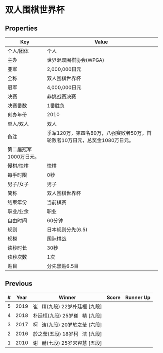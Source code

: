 # 双人围棋世界杯

## Properties

| Key | Value |
| --- | ----- |
| 个人/团体 | 个人 |
| 主办 | 世界混双围棋协会(WPGA) |
| 亚军 | 2,000,000日元 |
| 全称 | 双人围棋世界杯 |
| 冠军 | 4,000,000日元 |
| 决赛 | 非挑战赛决赛 |
| 决赛番数 | 1番胜负 |
| 创办年份 | 2010 |
| 单人/双人 | 双人 |
| 备注 | 季军120万，第四名80万，八强赛败者50万，首轮败者10万日元，总奖金1080万日元。
第二届冠军1000万日元。 |
| 慢棋/快棋 | 快棋 |
| 每手时限 | 0秒 |
| 男子/女子 | 男子 |
| 简称 | 双人围棋世界杯 |
| 结束年份 | 当前棋赛 |
| 职业/业余 | 职业 |
| 自由时间 | 60分钟 |
| 规则 | 日本规则分先(6.5) |
| 规模 | 国际棋战 |
| 读秒时长 | 30秒 |
| 读秒次数 | 1次 |
| 贴目 | 分先黑贴6.5目 |

## Previous

| # | Year | Winner | Score | Runner Up |
| --- | --- | --- | --- | --- |
| 5 | 2019 | 崔   精(九段) 22岁朴廷桓 [九段] |  |  |
| 4 | 2018 | 朴廷桓(九段) 25岁崔   精 [九段] |  |  |
| 3 | 2017 | 柯   洁(九段) 20岁於之莹 [六段] |  |  |
| 2 | 2016 | 於之莹(五段) 18岁柯   洁 [九段] |  |  |
| 1 | 2010 | 谢   赫(七段) 25岁宋容慧 [五段] |  |  |

